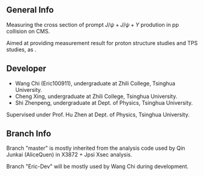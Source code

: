 ## General Info

Measuring the cross section of prompt $J/\psi+J/\psi+\Upsilon$ prodution in pp collision on CMS.

Aimed at providing measurement result for proton structure studies and TPS studies, as .

## Developer

* Wang Chi (Eric100911), undergraduate at Zhili College, Tsinghua University.
* Cheng Xing, undergraduate at Zhili College, Tsinghua University.
* Shi Zhenpeng, undergraduate at Dept. of Physics, Tsinghua University.

Supervised under Prof. Hu Zhen at Dept. of Physics, Tsinghua University.

## Branch Info

Branch "master" is mostly inherited from the analysis code used by Qin Junkai (AliceQuen) in X3872 + Jpsi Xsec analysis.

Branch "Eric-Dev" will be mostly used by Wang Chi during development.
